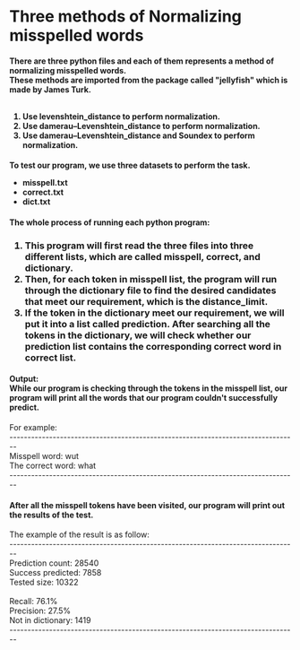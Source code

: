 <h1>Three methods of Normalizing misspelled words</h1>

<h4>
There are three python files and each of them represents a method of normalizing misspelled words.
<br>
These methods are imported from the package called "jellyfish" which is made by James Turk.
<br><br>
<ol>
  <li>Use levenshtein_distance to perform normalization.</li>
  <li>Use damerau–Levenshtein_distance to perform normalization.</li>
  <li>Use damerau–Levenshtein_distance and Soundex to perform normalization.</li>
</ol>
</h4>

<h4>
To test our program, we use three datasets to perform the task.
<ul>
  <li>misspell.txt</li>
  <li>correct.txt</li>
  <li>dict.txt</li>
</ul>
</h4>

<h4>
The whole process of running each python program:
</h4>
<h3>
<ol>
  <li>This program will first read the three files into three different lists, which are called misspell, correct, and dictionary.</li>
  <li>Then, for each token in misspell list, the program will run through the dictionary file to find the desired candidates that meet our requirement, which is the distance_limit.</li>
  <li>If the token in the dictionary meet our requirement, we will put it into a list called prediction.
After searching all the tokens in the dictionary, we will check whether our prediction list contains the corresponding correct word in correct list.</li>
</ol>
</h3>

<h4>
Output:<br>
While our program is checking through the tokens in the misspell list, our program will print all the words that our program couldn't successfully predict.
</h4>
For example:<br>
--------------------------------------------------------------------------------<br>
Misspell word:  wut<br>
The correct word:  what<br>
--------------------------------------------------------------------------------<br>

<h4>After all the misspell tokens have been visited, our program will print out the results of the test.</h4>

The example of the result is as follow:<br>
--------------------------------------------------------------------------------<br>
Prediction count: 28540<br>
Success predicted: 7858<br>
Tested size: 10322<br><br>
Recall: 76.1%<br>
Precision: 27.5%<br>
Not in dictionary: 1419<br>
--------------------------------------------------------------------------------<br>


